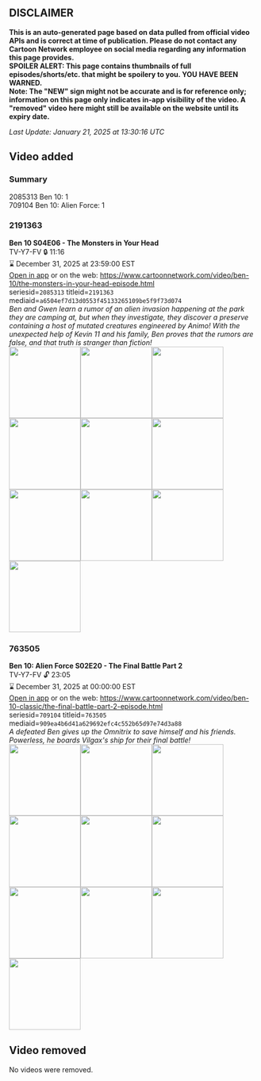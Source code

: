 ## DISCLAIMER
**This is an auto-generated page based on data pulled from official video APIs and is correct at time of publication. Please do not contact any Cartoon Network employee on social media regarding any information this page provides.**  
**SPOILER ALERT: This page contains thumbnails of full episodes/shorts/etc. that might be spoilery to you. YOU HAVE BEEN WARNED.**  
**Note: The "NEW" sign might not be accurate and is for reference only; information on this page only indicates in-app visibility of the video. A "removed" video here might still be available on the website until its expiry date.**  

_Last Update: January 21, 2025 at 13:30:16 UTC_
## Video added
### Summary
2085313 Ben 10: 1  
709104 Ben 10: Alien Force: 1  
### 2191363
**Ben 10 S04E06 - The Monsters in Your Head**  
TV-Y7-FV 🔒 11:16  
⌛ December 31, 2025 at 23:59:00 EST  
[Open in app](https://cnvideo.sercomkc.org/redirector.html?type=cnapp&seriesid=2085313&titleid=2191363&mediaid=a6504ef7d13d0553f45133265109be5f9f73d074) or on the web: https://www.cartoonnetwork.com/video/ben-10/the-monsters-in-your-head-episode.html  
seriesid=`2085313` titleid=`2191363` mediaid=`a6504ef7d13d0553f45133265109be5f9f73d074`  
_Ben and Gwen learn a rumor of an alien invasion happening at the park they are camping at, but when they investigate, they discover a preserve containing a host of mutated creatures engineered by Animo! With the unexpected help of Kevin 11 and his family, Ben proves that the rumors are false, and that truth is stranger than fiction!_  
<a href="https://s3.amazonaws.com/cartoonorchestrator/2191363_001_1280x720.jpg"><img src="https://s3.amazonaws.com/cartoonorchestrator/2191363_001_640x360.jpg" height="144px" /></a><a href="https://s3.amazonaws.com/cartoonorchestrator/2191363_002_1280x720.jpg"><img src="https://s3.amazonaws.com/cartoonorchestrator/2191363_002_640x360.jpg" height="144px" /></a><a href="https://s3.amazonaws.com/cartoonorchestrator/2191363_003_1280x720.jpg"><img src="https://s3.amazonaws.com/cartoonorchestrator/2191363_003_640x360.jpg" height="144px" /></a><a href="https://s3.amazonaws.com/cartoonorchestrator/2191363_004_1280x720.jpg"><img src="https://s3.amazonaws.com/cartoonorchestrator/2191363_004_640x360.jpg" height="144px" /></a><a href="https://s3.amazonaws.com/cartoonorchestrator/2191363_005_1280x720.jpg"><img src="https://s3.amazonaws.com/cartoonorchestrator/2191363_005_640x360.jpg" height="144px" /></a><a href="https://s3.amazonaws.com/cartoonorchestrator/2191363_006_1280x720.jpg"><img src="https://s3.amazonaws.com/cartoonorchestrator/2191363_006_640x360.jpg" height="144px" /></a><a href="https://s3.amazonaws.com/cartoonorchestrator/2191363_007_1280x720.jpg"><img src="https://s3.amazonaws.com/cartoonorchestrator/2191363_007_640x360.jpg" height="144px" /></a><a href="https://s3.amazonaws.com/cartoonorchestrator/2191363_008_1280x720.jpg"><img src="https://s3.amazonaws.com/cartoonorchestrator/2191363_008_640x360.jpg" height="144px" /></a><a href="https://s3.amazonaws.com/cartoonorchestrator/2191363_009_1280x720.jpg"><img src="https://s3.amazonaws.com/cartoonorchestrator/2191363_009_640x360.jpg" height="144px" /></a><a href="https://s3.amazonaws.com/cartoonorchestrator/2191363_010_1280x720.jpg"><img src="https://s3.amazonaws.com/cartoonorchestrator/2191363_010_640x360.jpg" height="144px" /></a>
### 763505
**Ben 10: Alien Force S02E20 - The Final Battle Part 2**  
TV-Y7-FV 🔓 23:05  
⌛ December 31, 2025 at 00:00:00 EST  
[Open in app](https://cnvideo.sercomkc.org/redirector.html?type=cnapp&seriesid=100000000001182633&titleid=763505&mediaid=909ea4b6d41a629692efc4c552b65d97e74d3a88) or on the web: https://www.cartoonnetwork.com/video/ben-10-classic/the-final-battle-part-2-episode.html  
seriesid=`709104` titleid=`763505` mediaid=`909ea4b6d41a629692efc4c552b65d97e74d3a88`  
_A defeated Ben gives up the Omnitrix to save himself and his friends. Powerless, he boards Vilgax's ship for their final battle!_  
<a href="https://s3.amazonaws.com/cartoonorchestrator/763505_001_1280x720.jpg"><img src="https://s3.amazonaws.com/cartoonorchestrator/763505_001_640x360.jpg" height="144px" /></a><a href="https://s3.amazonaws.com/cartoonorchestrator/763505_002_1280x720.jpg"><img src="https://s3.amazonaws.com/cartoonorchestrator/763505_002_640x360.jpg" height="144px" /></a><a href="https://s3.amazonaws.com/cartoonorchestrator/763505_003_1280x720.jpg"><img src="https://s3.amazonaws.com/cartoonorchestrator/763505_003_640x360.jpg" height="144px" /></a><a href="https://s3.amazonaws.com/cartoonorchestrator/763505_004_1280x720.jpg"><img src="https://s3.amazonaws.com/cartoonorchestrator/763505_004_640x360.jpg" height="144px" /></a><a href="https://s3.amazonaws.com/cartoonorchestrator/763505_005_1280x720.jpg"><img src="https://s3.amazonaws.com/cartoonorchestrator/763505_005_640x360.jpg" height="144px" /></a><a href="https://s3.amazonaws.com/cartoonorchestrator/763505_006_1280x720.jpg"><img src="https://s3.amazonaws.com/cartoonorchestrator/763505_006_640x360.jpg" height="144px" /></a><a href="https://s3.amazonaws.com/cartoonorchestrator/763505_007_1280x720.jpg"><img src="https://s3.amazonaws.com/cartoonorchestrator/763505_007_640x360.jpg" height="144px" /></a><a href="https://s3.amazonaws.com/cartoonorchestrator/763505_008_1280x720.jpg"><img src="https://s3.amazonaws.com/cartoonorchestrator/763505_008_640x360.jpg" height="144px" /></a><a href="https://s3.amazonaws.com/cartoonorchestrator/763505_009_1280x720.jpg"><img src="https://s3.amazonaws.com/cartoonorchestrator/763505_009_640x360.jpg" height="144px" /></a><a href="https://s3.amazonaws.com/cartoonorchestrator/763505_010_1280x720.jpg"><img src="https://s3.amazonaws.com/cartoonorchestrator/763505_010_640x360.jpg" height="144px" /></a>
## Video removed
No videos were removed.  
